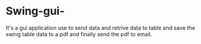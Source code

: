 # Swing-gui-
It's a gui application use to send data and retrive data to table and save the swing table data to a pdf and finally send the pdf to email.
